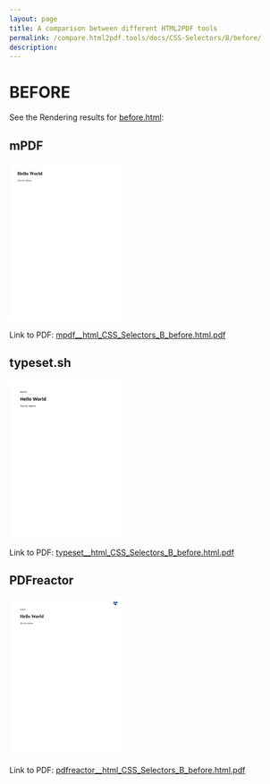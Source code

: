 ```yaml
---
layout: page
title: A comparison between different HTML2PDF tools
permalink: /compare.html2pdf.tools/docs/CSS-Selectors/B/before/
description: 
---
```


# BEFORE

See the Rendering results for [before.html](/html/CSS%20Selectors/B/before.html):

## mPDF
![](mpdf__html_CSS_Selectors_B_before.html.png) 

Link to PDF: [mpdf__html_CSS_Selectors_B_before.html.pdf](mpdf__html_CSS_Selectors_B_before.html.pdf)

## typeset.sh
![](typeset__html_CSS_Selectors_B_before.html.png) 

Link to PDF: [typeset__html_CSS_Selectors_B_before.html.pdf](typeset__html_CSS_Selectors_B_before.html.pdf)

## PDFreactor
![](pdfreactor__html_CSS_Selectors_B_before.html.png) 

Link to PDF: [pdfreactor__html_CSS_Selectors_B_before.html.pdf](pdfreactor__html_CSS_Selectors_B_before.html.pdf)
